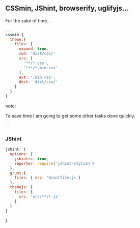 ##  CSSmin, JShint, browserify, uglifyjs...

<span class="fa fa-clock fa-4x" aria-hidden="true"></span>

For the sake of time...

```js
...
cssmin:{
  theme:{
    files: {
      expand: true,
      cwd: 'dist/css/'
      src: [
        '**/*.css',
        '!**/*.min.css'
      ],
      ext: '.min.css',
      dest: 'dist/css/'
    }
  }
}
```
<!-- element. class="fragment" data-index="0" -->

note:

To save time I am going to get some other tasks done quickly.


--

### JShint

```js
jshint: {
  options: {
    jshintrc: true,
    reporter: require('jshint-stylish')
  },
  grunt:{
    files: { src: 'Gruntfile.js'}
  },
  themejs: {
    files: {
      src: 'src/**/*.js'
    }
  }
}
```


}
